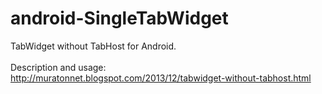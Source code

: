 android-SingleTabWidget
=======================

TabWidget without TabHost for Android.
<br/><br/>
Description and usage:
<br/>
http://muratonnet.blogspot.com/2013/12/tabwidget-without-tabhost.html
